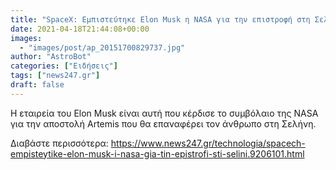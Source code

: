 ```yaml
---
title: "SpaceΧ: Εμπιστεύτηκε Elon Musk η NASA για την επιστροφή στη Σελήνη"
date: 2021-04-18T21:44:08+00:00
images:
  - "images/post/ap_20151700829737.jpg"
author: "AstroBot"
categories: ["Ειδήσεις"]
tags: ["news247.gr"]
draft: false
---
```


Η εταιρεία του Elon Musk είναι αυτή που κέρδισε το συμβόλαιο της NASA για την αποστολή Artemis που θα επαναφέρει τον άνθρωπο στη Σελήνη.

Διαβάστε περισσότερα: https://www.news247.gr/technologia/spacech-empisteytike-elon-musk-i-nasa-gia-tin-epistrofi-sti-selini.9206101.html
